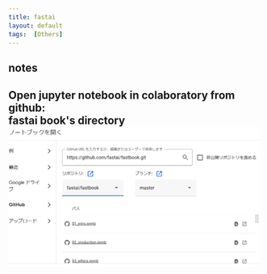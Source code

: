 ```yaml
---
title: fastai
layout: default
tags:  [Others]
---
```


## notes

Open jupyter notebook in colaboratory from github:<br>
fastai book's directory<br>
<img src="/assets/pic/111.PNG" width="500" alt=""><br>
---
